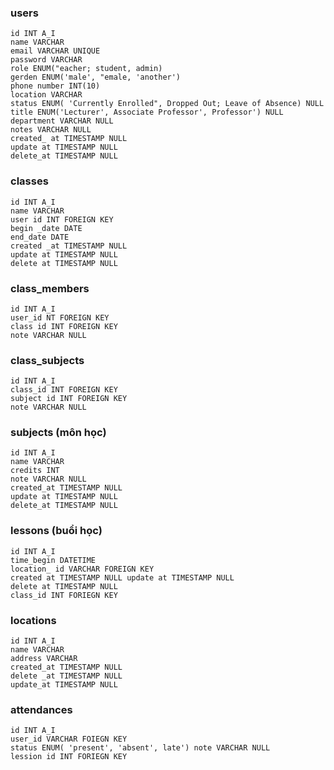### users
    id INT A_I
    name VARCHAR
    email VARCHAR UNIQUE
    password VARCHAR
    role ENUM("eacher; student, admin) 
    gerden ENUM('male', "emale, 'another')
    phone number INT(10)
    location VARCHAR
    status ENUM( 'Currently Enrolled", Dropped Out; Leave of Absence) NULL 
    title ENUM('Lecturer', Associate Professor', Professor') NULL 
    department VARCHAR NULL 
    notes VARCHAR NULL 
    created_ at TIMESTAMP NULL 
    update at TIMESTAMP NULL 
    delete_at TIMESTAMP NULL

### classes
    id INT A_I
    name VARCHAR
    user id INT FOREIGN KEY
    begin _date DATE
    end_date DATE
    created _at TIMESTAMP NULL 
    update at TIMESTAMP NULL 
    delete at TIMESTAMP NULL

### class_members
    id INT A_I
    user_id NT FOREIGN KEY
    class id INT FOREIGN KEY
    note VARCHAR NULL

### class_subjects
    id INT A_I
    class_id INT FOREIGN KEY
    subject id INT FOREIGN KEY
    note VARCHAR NULL

### subjects (môn học)
    id INT A_I
    name VARCHAR
    credits INT
    note VARCHAR NULL
    created_at TIMESTAMP NULL 
    update at TIMESTAMP NULL 
    delete_at TIMESTAMP NULL

### lessons (buổi học)
    id INT A_I
    time_begin DATETIME
    location_ id VARCHAR FOREIGN KEY
    created at TIMESTAMP NULL update at TIMESTAMP NULL 
    delete at TIMESTAMP NULL 
    class_id INT FORIEGN KEY

### locations
    id INT A_I
    name VARCHAR
    address VARCHAR
    created_at TIMESTAMP NULL
    delete _at TIMESTAMP NULL
    update_at TIMESTAMP NULL

### attendances
    id INT A_I
    user_id VARCHAR FOIEGN KEY
    status ENUM( 'present', 'absent', late') note VARCHAR NULL
    lession id INT FORIEGN KEY
